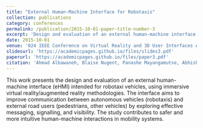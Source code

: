 ```yaml
---
title: "External Human-Machine Interface for Robotaxis"
collection: publications
category: conferences
permalink: /publication/2015-10-01-paper-title-number-3
excerpt: 'Design and evaluation of an external human-machine interface (eHMI) for robotaxis in a VR/AR environment, enabling clearer communication with external road actors.'
date: 2015-10-01
venue: '024 IEEE Conference on Virtual Reality and 3D User Interfaces Abstracts and Workshops (VR Workshops)'
slidesurl: 'https://academicpages.github.io/files/slides3.pdf'
paperurl: 'https://academicpages.github.io/files/paper3.pdf'
citation: 'Ahmad Albawaneh, Blaise Nugent, Panashe Mayangamutse, Abhishek Veeramachaneni, Hyungil Kim. (2024). <i>External Human-Machine Interface for Robotaxis</i>. In <i>IEEE Conference on Virtual Reality and 3D User Interfaces Abstracts & Workshops (VRW)</i>, pp. 257-258. IEEE.'
---
```


This work presents the design and evaluation of an external human-machine interface (eHMI) intended for robotaxi vehicles, using immersive virtual reality/augmented reality methodologies. The interface aims to improve communication between autonomous vehicles (robotaxis) and external road users (pedestrians, other vehicles) by exploring effective messaging, signalling, and visibility. The study contributes to safer and more intuitive human-machine interactions in mobility systems.
